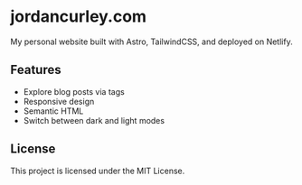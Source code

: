 # jordancurley.com

My personal website built with Astro, TailwindCSS, and deployed on Netlify.

## Features

- Explore blog posts via tags
- Responsive design
- Semantic HTML
- Switch between dark and light modes

## License

This project is licensed under the MIT License.
